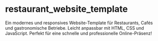 # restaurant_website_template
Ein modernes und responsives Website-Template für Restaurants, Cafés und gastronomische Betriebe. Leicht anpassbar mit HTML, CSS und JavaScript. Perfekt für eine schnelle und professionelle Online-Präsenz!
